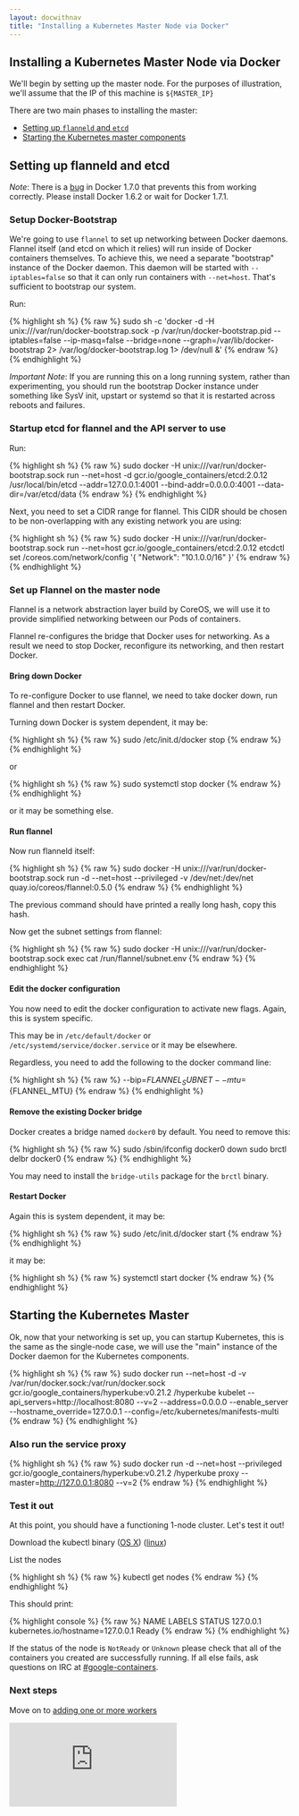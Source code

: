 ```yaml
---
layout: docwithnav
title: "Installing a Kubernetes Master Node via Docker"
---
```

<!-- BEGIN MUNGE: UNVERSIONED_WARNING -->


<!-- END MUNGE: UNVERSIONED_WARNING -->

## Installing a Kubernetes Master Node via Docker

We'll begin by setting up the master node.  For the purposes of illustration, we'll assume that the IP of this machine is `${MASTER_IP}`

There are two main phases to installing the master:
   * [Setting up `flanneld` and `etcd`](#setting-up-flanneld-and-etcd)
   * [Starting the Kubernetes master components](#starting-the-kubernetes-master)


## Setting up flanneld and etcd

_Note_:
There is a [bug](https://github.com/docker/docker/issues/14106) in Docker 1.7.0 that prevents this from working correctly.
Please install Docker 1.6.2 or wait for Docker 1.7.1.

### Setup Docker-Bootstrap

We're going to use `flannel` to set up networking between Docker daemons.  Flannel itself (and etcd on which it relies) will run inside of
Docker containers themselves.  To achieve this, we need a separate "bootstrap" instance of the Docker daemon.  This daemon will be started with
`--iptables=false` so that it can only run containers with `--net=host`.  That's sufficient to bootstrap our system.

Run:

{% highlight sh %}
{% raw %}
sudo sh -c 'docker -d -H unix:///var/run/docker-bootstrap.sock -p /var/run/docker-bootstrap.pid --iptables=false --ip-masq=false --bridge=none --graph=/var/lib/docker-bootstrap 2> /var/log/docker-bootstrap.log 1> /dev/null &'
{% endraw %}
{% endhighlight %}

_Important Note_:
If you are running this on a long running system, rather than experimenting, you should run the bootstrap Docker instance under something like SysV init, upstart or systemd so that it is restarted
across reboots and failures.


### Startup etcd for flannel and the API server to use

Run:

{% highlight sh %}
{% raw %}
sudo docker -H unix:///var/run/docker-bootstrap.sock run --net=host -d gcr.io/google_containers/etcd:2.0.12 /usr/local/bin/etcd --addr=127.0.0.1:4001 --bind-addr=0.0.0.0:4001 --data-dir=/var/etcd/data
{% endraw %}
{% endhighlight %}

Next, you need to set a CIDR range for flannel.  This CIDR should be chosen to be non-overlapping with any existing network you are using:

{% highlight sh %}
{% raw %}
sudo docker -H unix:///var/run/docker-bootstrap.sock run --net=host gcr.io/google_containers/etcd:2.0.12 etcdctl set /coreos.com/network/config '{ "Network": "10.1.0.0/16" }'
{% endraw %}
{% endhighlight %}


### Set up Flannel on the master node

Flannel is a network abstraction layer build by CoreOS, we will use it to provide simplified networking between our Pods of containers.

Flannel re-configures the bridge that Docker uses for networking.  As a result we need to stop Docker, reconfigure its networking, and then restart Docker.

#### Bring down Docker

To re-configure Docker to use flannel, we need to take docker down, run flannel and then restart Docker.

Turning down Docker is system dependent, it may be:

{% highlight sh %}
{% raw %}
sudo /etc/init.d/docker stop
{% endraw %}
{% endhighlight %}

or

{% highlight sh %}
{% raw %}
sudo systemctl stop docker
{% endraw %}
{% endhighlight %}

or it may be something else.

#### Run flannel

Now run flanneld itself:

{% highlight sh %}
{% raw %}
sudo docker -H unix:///var/run/docker-bootstrap.sock run -d --net=host --privileged -v /dev/net:/dev/net quay.io/coreos/flannel:0.5.0
{% endraw %}
{% endhighlight %}

The previous command should have printed a really long hash, copy this hash.

Now get the subnet settings from flannel:

{% highlight sh %}
{% raw %}
sudo docker -H unix:///var/run/docker-bootstrap.sock exec <really-long-hash-from-above-here> cat /run/flannel/subnet.env
{% endraw %}
{% endhighlight %}

#### Edit the docker configuration

You now need to edit the docker configuration to activate new flags.  Again, this is system specific.

This may be in `/etc/default/docker` or `/etc/systemd/service/docker.service` or it may be elsewhere.

Regardless, you need to add the following to the docker command line:

{% highlight sh %}
{% raw %}
--bip=${FLANNEL_SUBNET} --mtu=${FLANNEL_MTU}
{% endraw %}
{% endhighlight %}

#### Remove the existing Docker bridge

Docker creates a bridge named `docker0` by default.  You need to remove this:

{% highlight sh %}
{% raw %}
sudo /sbin/ifconfig docker0 down
sudo brctl delbr docker0
{% endraw %}
{% endhighlight %}

You may need to install the `bridge-utils` package for the `brctl` binary.

#### Restart Docker

Again this is system dependent, it may be:

{% highlight sh %}
{% raw %}
sudo /etc/init.d/docker start
{% endraw %}
{% endhighlight %}

it may be:

{% highlight sh %}
{% raw %}
systemctl start docker
{% endraw %}
{% endhighlight %}

## Starting the Kubernetes Master

Ok, now that your networking is set up, you can startup Kubernetes, this is the same as the single-node case, we will use the "main" instance of the Docker daemon for the Kubernetes components.

{% highlight sh %}
{% raw %}
sudo docker run --net=host -d -v /var/run/docker.sock:/var/run/docker.sock  gcr.io/google_containers/hyperkube:v0.21.2 /hyperkube kubelet --api_servers=http://localhost:8080 --v=2 --address=0.0.0.0 --enable_server --hostname_override=127.0.0.1 --config=/etc/kubernetes/manifests-multi
{% endraw %}
{% endhighlight %}

### Also run the service proxy

{% highlight sh %}
{% raw %}
sudo docker run -d --net=host --privileged gcr.io/google_containers/hyperkube:v0.21.2 /hyperkube proxy --master=http://127.0.0.1:8080 --v=2
{% endraw %}
{% endhighlight %}

### Test it out

At this point, you should have a functioning 1-node cluster.  Let's test it out!

Download the kubectl binary
([OS X](http://storage.googleapis.com/kubernetes-release/release/v0.21.2/bin/darwin/amd64/kubectl))
([linux](http://storage.googleapis.com/kubernetes-release/release/v0.21.2/bin/linux/amd64/kubectl))

List the nodes

{% highlight sh %}
{% raw %}
kubectl get nodes
{% endraw %}
{% endhighlight %}

This should print:

{% highlight console %}
{% raw %}
NAME        LABELS                             STATUS
127.0.0.1   kubernetes.io/hostname=127.0.0.1   Ready
{% endraw %}
{% endhighlight %}

If the status of the node is `NotReady` or `Unknown` please check that all of the containers you created are successfully running.
If all else fails, ask questions on IRC at [#google-containers](http://webchat.freenode.net/?channels=google-containers).


### Next steps

Move on to [adding one or more workers](worker.html)


<!-- BEGIN MUNGE: IS_VERSIONED -->
<!-- TAG IS_VERSIONED -->
<!-- END MUNGE: IS_VERSIONED -->


<!-- BEGIN MUNGE: GENERATED_ANALYTICS -->
[![Analytics](https://kubernetes-site.appspot.com/UA-36037335-10/GitHub/docs/getting-started-guides/docker-multinode/master.md?pixel)]()
<!-- END MUNGE: GENERATED_ANALYTICS -->


